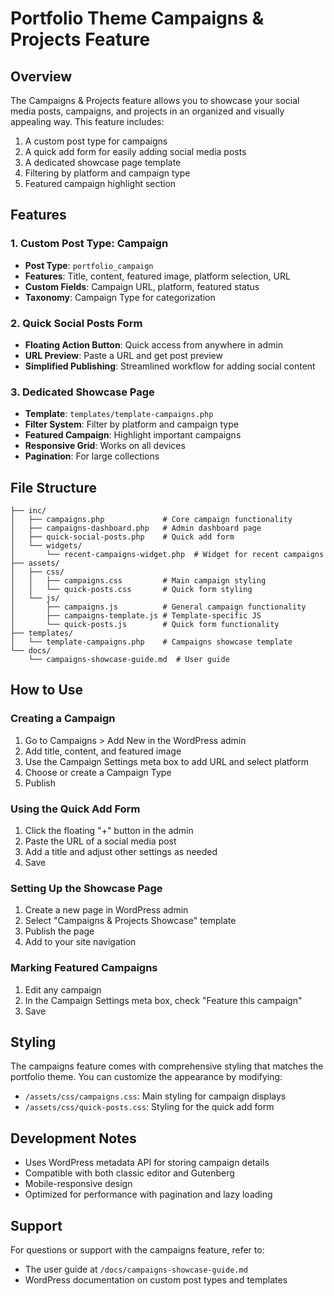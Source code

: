 # Portfolio Theme Campaigns & Projects Feature

## Overview

The Campaigns & Projects feature allows you to showcase your social media posts, campaigns, and projects in an organized and visually appealing way. This feature includes:

1. A custom post type for campaigns
2. A quick add form for easily adding social media posts
3. A dedicated showcase page template
4. Filtering by platform and campaign type
5. Featured campaign highlight section

## Features

### 1. Custom Post Type: Campaign

- **Post Type**: `portfolio_campaign`
- **Features**: Title, content, featured image, platform selection, URL
- **Custom Fields**: Campaign URL, platform, featured status
- **Taxonomy**: Campaign Type for categorization

### 2. Quick Social Posts Form

- **Floating Action Button**: Quick access from anywhere in admin
- **URL Preview**: Paste a URL and get post preview
- **Simplified Publishing**: Streamlined workflow for adding social content

### 3. Dedicated Showcase Page

- **Template**: `templates/template-campaigns.php`
- **Filter System**: Filter by platform and campaign type
- **Featured Campaign**: Highlight important campaigns
- **Responsive Grid**: Works on all devices
- **Pagination**: For large collections

## File Structure

```
├── inc/
│   ├── campaigns.php             # Core campaign functionality
│   ├── campaigns-dashboard.php   # Admin dashboard page
│   ├── quick-social-posts.php    # Quick add form
│   └── widgets/
│       └── recent-campaigns-widget.php  # Widget for recent campaigns
├── assets/
│   ├── css/
│   │   ├── campaigns.css         # Main campaign styling
│   │   └── quick-posts.css       # Quick form styling
│   └── js/
│       ├── campaigns.js          # General campaign functionality
│       ├── campaigns-template.js # Template-specific JS
│       └── quick-posts.js        # Quick form functionality
├── templates/
│   └── template-campaigns.php    # Campaigns showcase template
└── docs/
    └── campaigns-showcase-guide.md  # User guide
```

## How to Use

### Creating a Campaign

1. Go to Campaigns > Add New in the WordPress admin
2. Add title, content, and featured image
3. Use the Campaign Settings meta box to add URL and select platform
4. Choose or create a Campaign Type
5. Publish

### Using the Quick Add Form

1. Click the floating "+" button in the admin
2. Paste the URL of a social media post
3. Add a title and adjust other settings as needed
4. Save

### Setting Up the Showcase Page

1. Create a new page in WordPress admin
2. Select "Campaigns & Projects Showcase" template
3. Publish the page
4. Add to your site navigation

### Marking Featured Campaigns

1. Edit any campaign
2. In the Campaign Settings meta box, check "Feature this campaign"
3. Save

## Styling

The campaigns feature comes with comprehensive styling that matches the portfolio theme. You can customize the appearance by modifying:

- `/assets/css/campaigns.css`: Main styling for campaign displays
- `/assets/css/quick-posts.css`: Styling for the quick add form

## Development Notes

- Uses WordPress metadata API for storing campaign details
- Compatible with both classic editor and Gutenberg
- Mobile-responsive design
- Optimized for performance with pagination and lazy loading

## Support

For questions or support with the campaigns feature, refer to:
- The user guide at `/docs/campaigns-showcase-guide.md`
- WordPress documentation on custom post types and templates
